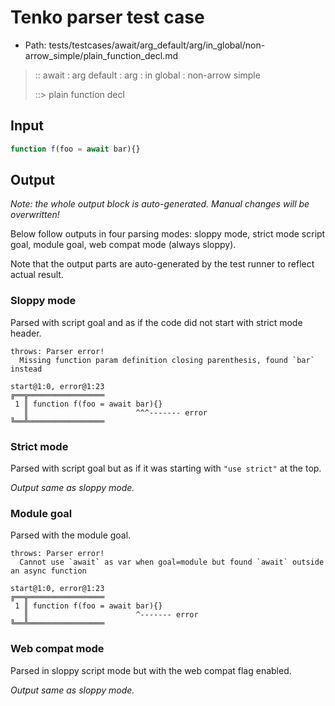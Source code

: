 # Tenko parser test case

- Path: tests/testcases/await/arg_default/arg/in_global/non-arrow_simple/plain_function_decl.md

> :: await : arg default : arg : in global : non-arrow simple
>
> ::> plain function decl

## Input

`````js
function f(foo = await bar){}
`````

## Output

_Note: the whole output block is auto-generated. Manual changes will be overwritten!_

Below follow outputs in four parsing modes: sloppy mode, strict mode script goal, module goal, web compat mode (always sloppy).

Note that the output parts are auto-generated by the test runner to reflect actual result.

### Sloppy mode

Parsed with script goal and as if the code did not start with strict mode header.

`````
throws: Parser error!
  Missing function param definition closing parenthesis, found `bar` instead

start@1:0, error@1:23
╔══╦═════════════════
 1 ║ function f(foo = await bar){}
   ║                        ^^^------- error
╚══╩═════════════════

`````

### Strict mode

Parsed with script goal but as if it was starting with `"use strict"` at the top.

_Output same as sloppy mode._

### Module goal

Parsed with the module goal.

`````
throws: Parser error!
  Cannot use `await` as var when goal=module but found `await` outside an async function

start@1:0, error@1:23
╔══╦═════════════════
 1 ║ function f(foo = await bar){}
   ║                        ^------- error
╚══╩═════════════════

`````


### Web compat mode

Parsed in sloppy script mode but with the web compat flag enabled.

_Output same as sloppy mode._
